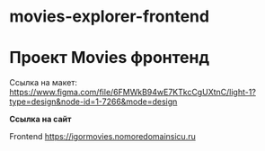 # movies-explorer-frontend

# Проект Movies фронтенд

Ссылка на макет: https://www.figma.com/file/6FMWkB94wE7KTkcCgUXtnC/light-1?type=design&node-id=1-7266&mode=design

**Ссылка на сайт**

Frontend https://igormovies.nomoredomainsicu.ru
